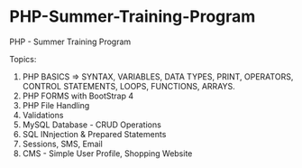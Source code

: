 # PHP-Summer-Training-Program
PHP - Summer Training Program

Topics:

1. PHP BASICS => SYNTAX, VARIABLES, DATA TYPES, PRINT, OPERATORS, CONTROL STATEMENTS, LOOPS, FUNCTIONS, ARRAYS.
2. PHP FORMS with BootStrap 4
3. PHP File Handling
4. Validations
5. MySQL Database - CRUD Operations
6. SQL INnjection & Prepared Statements
6. Sessions, SMS, Email
7. CMS - Simple User Profile, Shopping Website
